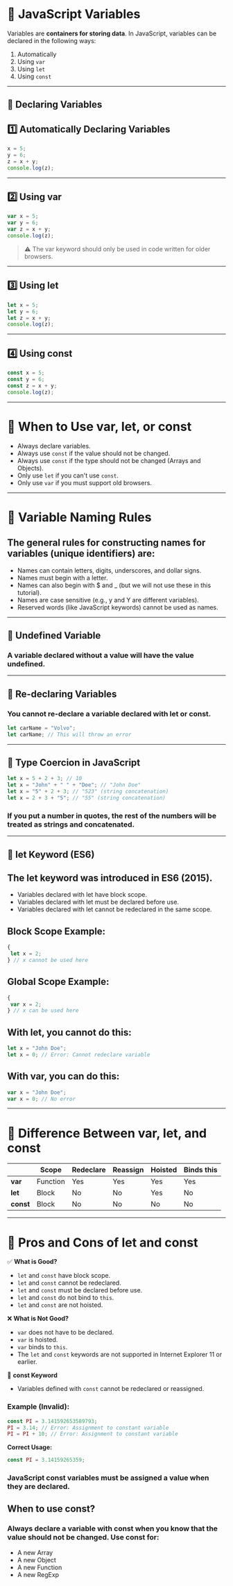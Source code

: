 # 📘 JavaScript Variables

Variables are **containers for storing data**. In JavaScript, variables can be declared in the following ways:

1.  Automatically
2.  Using `var`
3.  Using `let`
4.  Using `const`

---

## 📌 Declaring Variables

## 1️⃣ Automatically Declaring Variables

```js
x = 5;
y = 6;
z = x + y;
console.log(z);
```
---

## 2️⃣ Using var

```js
var x = 5;
var y = 6;
var z = x + y;
console.log(z);
```
> ⚠️ The var keyword should only be used in code written for older browsers.

---

## 3️⃣ Using let

```js
let x = 5;
let y = 6;
let z = x + y;
console.log(z);
```

---

## 4️⃣ Using const

```js
const x = 5;
const y = 6;
const z = x + y;
console.log(z);
```
---

# 📌 When to Use var, let, or const

- Always declare variables.
- Always use `const` if the value should not be changed.
- Always use `const` if the type should not be changed (Arrays and Objects).
- Only use `let` if you can't use `const`.
- Only use `var` if you must support old browsers.

 ---

 # 📌 Variable Naming Rules
 
 ## The general rules for constructing names for variables (unique identifiers) are:
 - Names can contain letters, digits, underscores, and dollar signs.
 - Names must begin with a letter.
 - Names can also begin with $ and _ (but we will not use these in this tutorial).
 - Names are case sensitive (e.g., y and Y are different variables).
 - Reserved words (like JavaScript keywords) cannot be used as names.

 ---

 ## 📌 Undefined Variable
 ### A variable declared without a value will have the value undefined.

 ---
 ## 📌 Re-declaring Variables
 ### You cannot re-declare a variable declared with let or const.
 ```js
let carName = "Volvo";
let carName; // This will throw an error
 ```
 ---
 
 ## 📌 Type Coercion in JavaScript
 ```js
let x = 5 + 2 + 3; // 10
let x = "John" + " " + "Doe"; // "John Doe"
let x = "5" + 2 + 3; // "523" (string concatenation)
let x = 2 + 3 + "5"; // "55" (string concatenation)
```
### If you put a number in quotes, the rest of the numbers will be treated as strings and concatenated.

---

 ## 📌 let Keyword (ES6)
 ## The let keyword was introduced in ES6 (2015).
 - Variables declared with let have block scope.
 - Variables declared with let must be declared before use.
 - Variables declared with let cannot be redeclared in the same scope.

 ## Block Scope Example:
 ```js
{
  let x = 2;
} // x cannot be used here

 ```
 ## Global Scope Example:
 ```js
{
  var x = 2;
} // x can be used here
 
 ```
 ## With let, you cannot do this:
 ```js
let x = "John Doe";
let x = 0; // Error: Cannot redeclare variable
```
 ## With var, you can do this:
 ```js
var x = "John Doe";
var x = 0; // No error
```
 ---

 # 📌 Difference Between var, let, and const

|          | Scope    | Redeclare | Reassign | Hoisted | Binds this |
|----------|----------|-----------|----------|---------|------------|
| **var**  | Function | Yes       | Yes      | Yes     | Yes        |
| **let**  | Block    | No        | No       | Yes     | No         |
| **const**| Block    | No        | No       | No      | No         |

---

# 📌 Pros and Cons of let and const
✅ **What is Good?**
- `let` and `const` have block scope.
- `let` and `const` cannot be redeclared.
- `let` and `const` must be declared before use.
- `let` and `const` do not bind to `this`.
- `let` and `const` are not hoisted.

❌ **What is Not Good?**
- `var` does not have to be declared.
- `var` is hoisted.
- `var` binds to `this`.
- The `let` and `const` keywords are not supported in Internet Explorer 11 or earlier.

📌 **const Keyword**
- Variables defined with `const` cannot be redeclared or reassigned.

### Example (Invalid):
```js
const PI = 3.141592653589793;
PI = 3.14; // Error: Assignment to constant variable
PI = PI + 10; // Error: Assignment to constant variable
```
**Correct Usage:**
```js
const PI = 3.14159265359;
```
### JavaScript const variables must be assigned a value when they are declared.

## When to use const?
### Always declare a variable with const when you know that the value should not be changed. Use const for:
 - A new Array
 - A new Object
 - A new Function
 - A new RegExp
